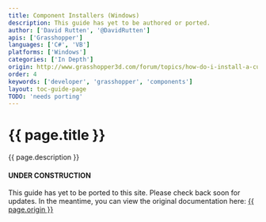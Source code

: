 ```yaml
---
title: Component Installers (Windows)
description: This guide has yet to be authored or ported.
author: ['David Rutten', '@DavidRutten']
apis: ['Grasshopper']
languages: ['C#', 'VB']
platforms: ['Windows']
categories: ['In Depth']
origin: http://www.grasshopper3d.com/forum/topics/how-do-i-install-a-custom-ghx
order: 4
keywords: ['developer', 'grasshopper', 'components']
layout: toc-guide-page
TODO: 'needs porting'
---
```


# {{ page.title }}

{{ page.description }}

<div class="bs-callout bs-callout-danger">
  <h4>UNDER CONSTRUCTION</h4>
  <p>This guide has yet to be ported to this site.  Please check back soon for updates.  
  In the meantime, you can view the original documentation here:
  <a href="{{ page.origin }}">{{ page.origin }}</a></p>
</div>
